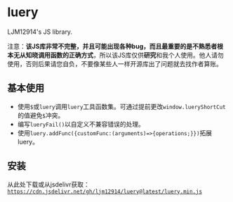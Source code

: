# luery
LJM12914's JS library.

注意：**该JS库非常不完整，并且可能出现各种bug，而且最重要的是不熟悉者根本无从知晓调用函数的正确方式**，所以该JS库仅供**研究**和我个人使用。他人请勿使用，否则后果请您自负，不要像某些人一样开源库出了问题就去找作者算账。

## 基本使用
- 使用`$`或`luery`调用`luery`工具函数集。可通过提前更改`window.lueryShortCut`的值避免`$`冲突。
- 编写`lueryFail()`以自定义不兼容错误的处理。
- 使用`luery.addFunc({customFunc:(arguments)=>{operations;}})`拓展luery。

## 安装
从此处下载或从jsdelivr获取：[`https://cdn.jsdelivr.net/gh/ljm12914/luery@latest/luery.min.js`](https://cdn.jsdelivr.net/gh/ljm12914/luery@latest/luery.min.js)
